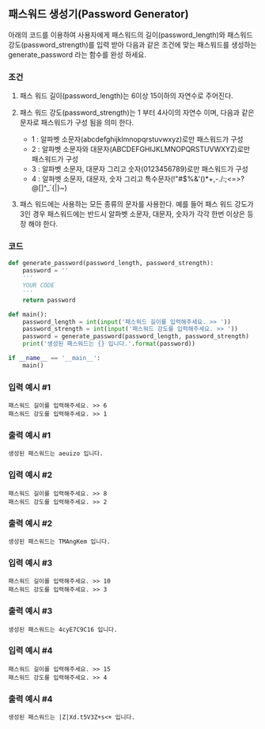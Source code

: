 ## 패스워드 생성기(Password Generator)

아래의 코드를 이용하여 사용자에게 패스워드의 길이(password_length)와 패스워드 강도(password_strength)를 입력 받아 다음과 같은 조건에 맞는 패스워드를 생성하는 generate_password 라는 함수를 완성 하세요.

### 조건
1. 패스 워드 길이(password_length)는 6이상 15이하의 자연수로 주어진다.

2. 패스 워드 강도(password_strength)는 1 부터 4사이의 자연수 이며, 다음과 같은 문자로 패스워드가 구성 됨을 의미 한다.
   * 1 : 알파벳 소문자(abcdefghijklmnopqrstuvwxyz)로만 패스워드가 구성
   * 2 : 알파벳 소문자와 대문자(ABCDEFGHIJKLMNOPQRSTUVWXYZ)로만 패스워드가 구성
   * 3 : 알파벳 소문자, 대문자 그리고 숫자(0123456789)로만 패스워드가 구성
   * 4 : 알파벳 소문자, 대문자, 숫자 그리고 특수문자(!"#$%&'()*+,-./:;<=>?@[\]^_`{|}~)

3. 패스 워드에는 사용하는 모든 종류의 문자를 사용한다. 예를 들어 패스 워드 강도가 3인 경우 패스워드에는 반드시 알파벳 소문자, 대문자, 숫자가 각각 한번 이상은 등장 해야 한다.

### 코드
```python
def generate_password(password_length, password_strength):
    password = ''
    '''
    YOUR CODE
    '''
    return password

def main():
    password_length = int(input('패스워드 길이를 입력해주세요. >> '))
    password_strength = int(input('패스워드 강도를 입력해주세요. >> '))
    password = generate_password(password_length, password_strength)
    print('생성된 패스워드는 {} 입니다.'.format(password))

if __name__ == '__main__':
    main()
```

### 입력 예시 #1
```
패스워드 길이를 입력해주세요. >> 6
패스워드 강도를 입력해주세요. >> 1
```

### 출력 예시 #1
```
생성된 패스워드는 aeuizo 입니다.
```

### 입력 예시 #2
```
패스워드 길이를 입력해주세요. >> 8
패스워드 강도를 입력해주세요. >> 2
```

### 출력 예시 #2
```
생성된 패스워드는 TMAngKem 입니다.
```

### 입력 예시 #3
```
패스워드 길이를 입력해주세요. >> 10
패스워드 강도를 입력해주세요. >> 3
```

### 출력 예시 #3
```
생성된 패스워드는 4cyE7C9C16 입니다.
```

### 입력 예시 #4
```
패스워드 길이를 입력해주세요. >> 15
패스워드 강도를 입력해주세요. >> 4
```

### 출력 예시 #4
```
생성된 패스워드는 |Z|Xd.t5V3Z+s<+ 입니다.
```